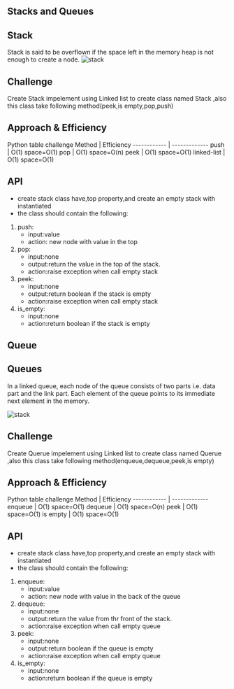 ## Stacks and Queues

## Stack
 Stack is said to be overflown if the space left in the memory heap is not enough to create a node.
![stack](https://static.javatpoint.com/ds/images/ds-linked-list-implementation-stack.png)


## Challenge
<!-- Description of the challenge -->
Create Stack impelement using Linked list to create class named Stack ,also this class take following method(peek,is empty,pop,push)


## Approach & Efficiency
<!-- What approach did you take? Why? What is the Big O space/time for this approach? -->
Python table challenge
Method | Efficiency
------------ | -------------
push |  O(1)   space=O(1)
 pop |  O(1)   space=O(n)
  peek | O(1)   space=O(1)
  linked-list | O(1)   space=O(1)

## API
<!-- Description of each method publicly available to your Stack and Queue-->
<!-- Description of the challenge -->
* create stack class have,top property,and create an empty stack with instantiated
* the class should contain the following:
1. push:
   * input:value
   * action: new node with value in the top
2. pop:
    * input:none
    * output:return the value in the top  of the stack.
    * action:raise exception when call empty stack
3. peek:
    * input:none
    * output:return boolean if the stack is empty
    * action:raise exception when call empty stack
4. is_empty:
    * input:none
    * action:return boolean if the stack is empty
    <!-- * output:return boolean if the stack is empty -->
## Queue


## Queues
 In a linked queue, each node of the queue consists of two parts i.e. data part and the link part. Each element of the queue points to its immediate next element in the memory.

![stack](https://static.javatpoint.com/ds/images/linked-list-implementation-of-queue.png)


## Challenge
<!-- Description of the challenge -->
Create Querue impelement using Linked list to create class named Querue ,also this class take following method(enqueue,dequeue,peek,is empty)


## Approach & Efficiency
<!-- What approach did you take? Why? What is the Big O space/time for this approach? -->
Python table challenge
Method | Efficiency
------------ | -------------
enqueue |  O(1)   space=O(1)
dequeue |  O(1)   space=O(n)
  peek | O(1)   space=O(1)
is empty | O(1)   space=O(1)

## API
<!-- Description of each method publicly available to your Stack and Queue-->
<!-- Description of the challenge -->
* create stack class have,top property,and create an empty stack with instantiated
* the class should contain the following:
1. enqueue:
   * input:value
   * action: new node with value in the back of the queue
2. dequeue:
    * input:none
    * output:return the value from thr front of the stack.
    * action:raise exception when call empty queue
3. peek:
    * input:none
    * output:return boolean if the queue is empty
    * action:raise exception when call empty queue
4. is_empty:
    * input:none
    * action:return boolean if the queue is empty
    <!-- * output:return boolean if the stack is empty -->

